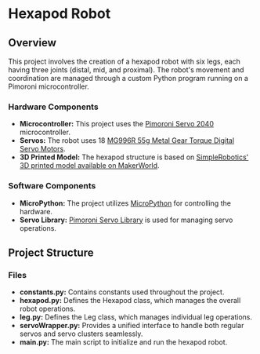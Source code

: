 # Hexapod Robot

## Overview

This project involves the creation of a hexapod robot with six legs, each having three joints (distal, mid, and proximal). The robot's movement and coordination are managed through a custom Python program running on a Pimoroni microcontroller.

### Hardware Components

* **Microcontroller:** This project uses the [Pimoroni Servo 2040](https://shop.pimoroni.com/products/servo-2040?variant=39800591679571) microcontroller.
* **Servos:** The robot uses 18 [MG996R 55g Metal Gear Torque Digital Servo Motors](https://www.amazon.com/dp/B07MFK266B?ref=ppx_pop_mob_ap_share&th=1).
* **3D Printed Model:** The hexapod structure is based on [SimpleRobotics' 3D printed model available on MakerWorld](https://makerworld.com/en/models/523424#profileId-440772).

### Software Components

* **MicroPython:** The project utilizes [MicroPython](https://micropython.org) for controlling the hardware.
* **Servo Library:** [Pimoroni Servo Library](https://github.com/pimoroni/pimoroni-pico/tree/main/micropython/modules/servo#servo-2040) is used for managing servo operations.

## Project Structure

### Files

* **constants.py:** Contains constants used throughout the project.
* **hexapod.py:** Defines the Hexapod class, which manages the overall robot operations.
* **leg.py:** Defines the Leg class, which manages individual leg operations.
* **servoWrapper.py:** Provides a unified interface to handle both regular servos and servo clusters seamlessly.
* **main.py:** The main script to initialize and run the hexapod robot.
